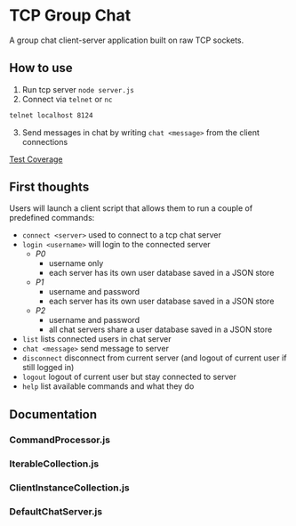 # TCP Group Chat

A group chat client-server application built on raw TCP sockets.

## How to use
1. Run tcp server `node server.js`
2. Connect via `telnet` or `nc`
```bash
telnet localhost 8124
```
3. Send messages in chat by writing `chat <message>` from the client connections

[Test Coverage](./coverage/lcov-report/index.html)


## First thoughts
Users will launch a client script that allows them to run a couple of predefined commands:
- `connect <server>` used to connect to a tcp chat server
- `login <username>` will login to the connected server
  - _P0_ 
    - username only
    - each server has its own user database saved in a JSON store
  - _P1_
    - username and password
    - each server has its own user database saved in a JSON store
  - _P2_
    - username and password
    - all chat servers share a user database saved in a JSON store
- `list` lists connected users in chat server
- `chat <message>` send message to server
- `disconnect` disconnect from current server (and logout of current user if still logged in)
- `logout` logout of current user but stay connected to server
- `help` list available commands and what they do

## Documentation

### CommandProcessor.js

### IterableCollection.js

### ClientInstanceCollection.js

### DefaultChatServer.js